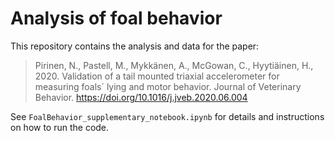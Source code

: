 # Analysis of foal behavior

This repository contains the analysis and data for the paper:

> Pirinen, N., Pastell, M., Mykkänen, A., McGowan, C., Hyytiäinen, H., 2020. Validation of a tail mounted triaxial accelerometer for measuring foals´ lying and motor behavior. Journal of Veterinary Behavior. https://doi.org/10.1016/j.jveb.2020.06.004

See `FoalBehavior_supplementary_notebook.ipynb` for details and instructions on how to run the code.
